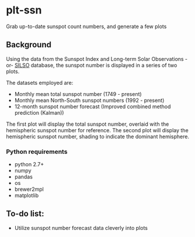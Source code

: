 # plt-ssn
Grab up-to-date sunspot count numbers, and generate a few plots

## Background
Using the data from the Sunspot Index and Long-term Solar Observations -or- [SILSO](http://sidc.be/silso/home) database, the sunspot number is displayed in a series of two plots.

The datasets employed are:
- Monthly mean total sunspot number (1749 - present)
- Monthly mean North-South sunspot numbers (1992 - present)
- 12-month sunspot number forecast (Improved combined method prediction (Kalman))

The first plot will display the total sunspot number, overlaid with the hemispheric sunspot number for reference.
The second plot will display the hemispheric sunspot number, shading to indicate the dominant hemisphere.

### Python requirements
- python 2.7+
- numpy
- pandas
- os
- brewer2mpl
- matplotlib


## To-do list:
- Utilize sunspot number forecast data cleverly into plots
